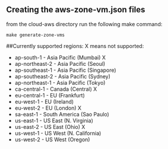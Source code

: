 ## Creating the aws-zone-vm.json files

from the cloud-aws directory run the following make command:

```
make generate-zone-vms
```

##Currently supported regions: X means not supported:

- ap-south-1 - Asia Pacific (Mumbai) X
- ap-northeast-2 - Asia Pacific (Seoul)
- ap-southeast-1 - Asia Pacific (Singapore)
- ap-southeast-2 - Asia Pacific (Sydney)
- ap-northeast-1 - Asia Pacific (Tokyo)
- ca-central-1 - Canada (Central) X
- eu-central-1 - EU (Frankfurt)
- eu-west-1 - EU (Ireland)
- eu-west-2 - EU (London) X
- sa-east-1 - South America (Sao Paulo)
- us-east-1 - US East (N. Virginia)
- us-east-2 - US East (Ohio) X
- us-west-1 - US West (N. California)
- us-west-2 - US West (Oregon)
